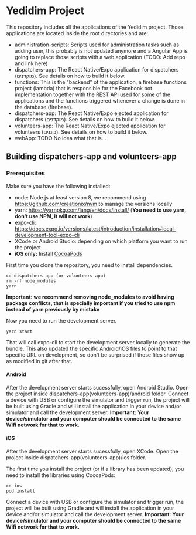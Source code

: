 # Yedidim Project

This repository includes all the applications of the Yedidim project. Those applications are located inside the root directories and are:

- administration-scripts: Scripts used for administration tasks such as adding user, this probably is not updated anymore and a Angular App is going to replace those scripts with a web application (TODO: Add repo and link here)
- dispatchers-app: The React Native/Expo application for dispatchers (מוקדנים). See details on how to build it below.
- functions: This is the "backend" of the application, a firebase functions project (lambda) that is responsible for the Facebook bot implementation together with the REST API used for some of the applications and the functions triggered whenever a change is done in the database (firebase).
- dispatchers-app: The React Native/Expo ejected application for dispatchers (מוקדנים). See details on how to build it below.
- volunteers-app: The React Native/Expo ejected application for volunteers (כוננים). See details on how to build it below.
- webApp: TODO No idea what that is...

## Building dispatchers-app and volunteers-app

### Prerequisites

Make sure you have the following installed:

- node: Node.js at least version 8, we recommend using https://github.com/creationix/nvm to manage the versions locally
- yarn: https://yarnpkg.com/lang/en/docs/install/ (**You need to use yarn, don't use NPM, it will not work**)
- expo-cli: https://docs.expo.io/versions/latest/introduction/installation#local-development-tool-expo-cli
- XCode or Android Studio: depending on which platform you want to run the project
- **iOS only:** Install [CocoaPods](https://cocoapods.org/)

First time you clone the repository, you need to install dependencies.

```
cd dispatchers-app (or volunteers-app)
rm -rf node_modules
yarn
```

**Important: we recommend removing node_modules to avoid having package conflicts, that is specially important if you tried to use npm instead of yarn previously by mistake**

Now you need to run the development server.

```
yarn start
```

That will call expo-cli to start the development server locally to generate the bundle. This also updated the specific Android/iOS files to point to that specific URL on development, so don't be surprised if those files show up as modified in git after that.

#### Android

After the development server starts sucessfully, open Android Studio. Open the project inside dispatchers-app(volunteers-app)/android folder. Connect a device with USB or configure the simulator and trigger run, the project will be built using Gradle and will install the application in your device and/or simulator and call the development server.
**Important: Your device/simulator and your computer should be connected to the same Wifi network for that to work.**

#### iOS

After the development server starts sucessfully, open XCode. Open the project inside dispatchers-app(volunteers-app)/ios folder.

The first time you install the project (or if a library has been updated), you need to install the libraries using CocoaPods:

```
cd ios
pod install
```

Connect a device with USB or configure the simulator and trigger run, the project will be built using Gradle and will install the application in your device and/or simulator and call the development server.
**Important: Your device/simulator and your computer should be connected to the same Wifi network for that to work.**
